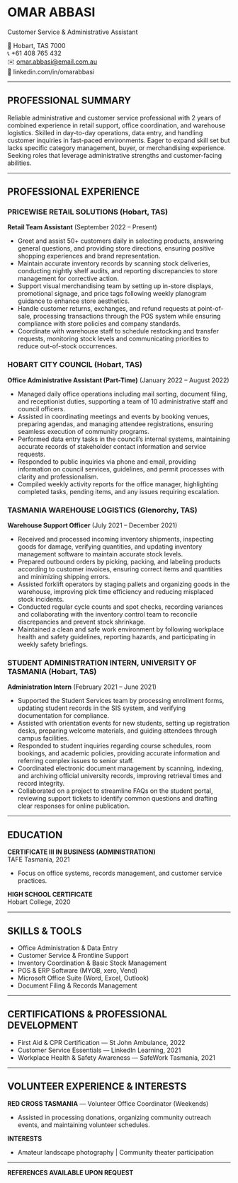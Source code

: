 # OMAR ABBASI

Customer Service & Administrative Assistant

📍 Hobart, TAS 7000  
📞 +61 408 765 432  
✉️ omar.abbasi@email.com.au  
🔗 linkedin.com/in/omarabbasi

---

## PROFESSIONAL SUMMARY

Reliable administrative and customer service professional with 2 years of combined experience in retail support, office coordination, and warehouse logistics. Skilled in day-to-day operations, data entry, and handling customer inquiries in fast-paced environments. Eager to expand skill set but lacks specific category management, buyer, or merchandising experience. Seeking roles that leverage administrative strengths and customer-facing abilities.

---

## PROFESSIONAL EXPERIENCE

### PRICEWISE RETAIL SOLUTIONS (Hobart, TAS)

**Retail Team Assistant** (September 2022 – Present)

- Greet and assist 50+ customers daily in selecting products, answering general questions, and providing store directions, ensuring positive shopping experiences and brand representation.
- Maintain accurate inventory records by scanning stock deliveries, conducting nightly shelf audits, and reporting discrepancies to store management for corrective action.
- Support visual merchandising team by setting up in-store displays, promotional signage, and price tags following weekly planogram guidance to enhance store aesthetics.
- Handle customer returns, exchanges, and refund requests at point-of-sale, processing transactions through the POS system while ensuring compliance with store policies and company standards.
- Coordinate with warehouse staff to schedule restocking and transfer requests, monitoring stock levels and communicating priorities to reduce out-of-stock occurrences.

### HOBART CITY COUNCIL (Hobart, TAS)

**Office Administrative Assistant (Part-Time)** (January 2022 – August 2022)

- Managed daily office operations including mail sorting, document filing, and receptionist duties, supporting a team of 10 administrative staff and council officers.
- Assisted in coordinating meetings and events by booking venues, preparing agendas, and managing attendee registrations, ensuring seamless execution of community programs.
- Performed data entry tasks in the council’s internal systems, maintaining accurate records of stakeholder contact information and service requests.
- Responded to public inquiries via phone and email, providing information on council services, guidelines, and permit processes with clarity and professionalism.
- Compiled weekly activity reports for the office manager, highlighting completed tasks, pending items, and any issues requiring escalation.

### TASMANIA WAREHOUSE LOGISTICS (Glenorchy, TAS)

**Warehouse Support Officer** (July 2021 – December 2021)

- Received and processed incoming inventory shipments, inspecting goods for damage, verifying quantities, and updating inventory management software to maintain accurate stock levels.
- Prepared outbound orders by picking, packing, and labeling products according to customer invoices, ensuring correct items and quantities and minimizing shipping errors.
- Assisted forklift operators by staging pallets and organizing goods in the warehouse, improving pick time efficiency and reducing misplaced stock incidents.
- Conducted regular cycle counts and spot checks, recording variances and collaborating with the inventory control team to reconcile discrepancies and prevent stock shrinkage.
- Maintained a clean and safe work environment by following workplace health and safety guidelines, reporting hazards, and participating in weekly safety briefings.

### STUDENT ADMINISTRATION INTERN, UNIVERSITY OF TASMANIA (Hobart, TAS)

**Administration Intern** (February 2021 – June 2021)

- Supported the Student Services team by processing enrollment forms, updating student records in the SIS system, and verifying documentation for compliance.
- Assisted with orientation events for new students, setting up registration desks, preparing welcome materials, and guiding attendees through campus facilities.
- Responded to student inquiries regarding course schedules, room bookings, and academic policies, providing accurate information and referring complex issues to senior staff.
- Coordinated electronic document management by scanning, indexing, and archiving official university records, improving retrieval times and record integrity.
- Collaborated on a project to streamline FAQs on the student portal, reviewing support tickets to identify common questions and drafting clear responses for online publication.

---

## EDUCATION

**CERTIFICATE III IN BUSINESS (ADMINISTRATION)**  
TAFE Tasmania, 2021

- Focus on office systems, records management, and customer service practices.

**HIGH SCHOOL CERTIFICATE**  
Hobart College, 2020

---

## SKILLS & TOOLS

- Office Administration & Data Entry
- Customer Service & Frontline Support
- Inventory Coordination & Basic Stock Management
- POS & ERP Software (MYOB, xero, Vend)
- Microsoft Office Suite (Word, Excel, Outlook)
- Document Filing & Records Management

---

## CERTIFICATIONS & PROFESSIONAL DEVELOPMENT

- First Aid & CPR Certification — St John Ambulance, 2022
- Customer Service Essentials — LinkedIn Learning, 2021
- Workplace Health & Safety Awareness — SafeWork Tasmania, 2021

---

## VOLUNTEER EXPERIENCE & INTERESTS

**RED CROSS TASMANIA** — Volunteer Office Coordinator (Weekends)

- Assisted in processing donations, organizing community outreach events, and maintaining volunteer schedules.

**INTERESTS**

- Amateur landscape photography | Community theater participation

---

**REFERENCES AVAILABLE UPON REQUEST**
